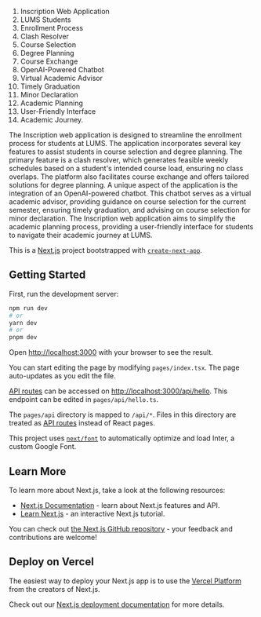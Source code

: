 1. Inscription Web Application
2. LUMS Students
3. Enrollment Process
4. Clash Resolver
5. Course Selection
6. Degree Planning
7. Course Exchange
8. OpenAI-Powered Chatbot
9. Virtual Academic Advisor
10. Timely Graduation
11. Minor Declaration
12. Academic Planning
13. User-Friendly Interface
14. Academic Journey.

The Inscription web application is designed to streamline the enrollment process for students at LUMS. The application incorporates several key features to assist students in course selection and degree planning. The primary feature is a clash resolver, which generates feasible weekly schedules based on a student's intended course load, ensuring no class overlaps. The platform also facilitates course exchange and offers tailored solutions for degree planning. A unique aspect of the application is the integration of an OpenAI-powered chatbot. This chatbot serves as a virtual academic advisor, providing guidance on course selection for the current semester, ensuring timely graduation, and advising on course selection for minor declaration. The Inscription web application aims to simplify the academic planning process, providing a user-friendly interface for students to navigate their academic journey at LUMS.

This is a [Next.js](https://nextjs.org/) project bootstrapped with [`create-next-app`](https://github.com/vercel/next.js/tree/canary/packages/create-next-app).

## Getting Started

First, run the development server:

```bash
npm run dev
# or
yarn dev
# or
pnpm dev
```

Open [http://localhost:3000](http://localhost:3000) with your browser to see the result.

You can start editing the page by modifying `pages/index.tsx`. The page auto-updates as you edit the file.

[API routes](https://nextjs.org/docs/api-routes/introduction) can be accessed on [http://localhost:3000/api/hello](http://localhost:3000/api/hello). This endpoint can be edited in `pages/api/hello.ts`.

The `pages/api` directory is mapped to `/api/*`. Files in this directory are treated as [API routes](https://nextjs.org/docs/api-routes/introduction) instead of React pages.

This project uses [`next/font`](https://nextjs.org/docs/basic-features/font-optimization) to automatically optimize and load Inter, a custom Google Font.

## Learn More

To learn more about Next.js, take a look at the following resources:

- [Next.js Documentation](https://nextjs.org/docs) - learn about Next.js features and API.
- [Learn Next.js](https://nextjs.org/learn) - an interactive Next.js tutorial.

You can check out [the Next.js GitHub repository](https://github.com/vercel/next.js/) - your feedback and contributions are welcome!

## Deploy on Vercel

The easiest way to deploy your Next.js app is to use the [Vercel Platform](https://vercel.com/new?utm_medium=default-template&filter=next.js&utm_source=create-next-app&utm_campaign=create-next-app-readme) from the creators of Next.js.

Check out our [Next.js deployment documentation](https://nextjs.org/docs/deployment) for more details.
